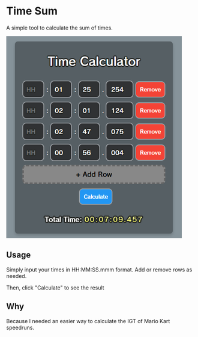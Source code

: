 # Time Sum

A simple tool to calculate the sum of times.

![Example](assets/example.png)

## Usage

Simply input your times in HH:MM:SS.mmm format. Add or remove rows as needed.

Then, click "Calculate" to see the result

## Why

Because I needed an easier way to calculate the IGT of Mario Kart speedruns.
